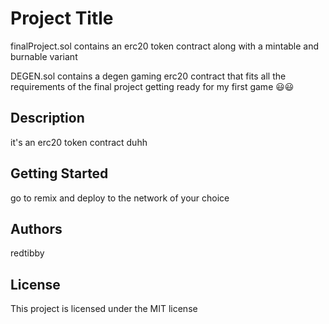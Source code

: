 # Project Title

finalProject.sol contains an erc20 token contract along with a mintable and burnable variant

DEGEN.sol contains a degen gaming erc20 contract
that fits all the requirements of the final project
getting ready for my first game 😃😃

## Description

it's an erc20 token contract duhh

## Getting Started
go to remix and deploy to the network of your choice

## Authors

redtibby


## License

This project is licensed under the MIT license
